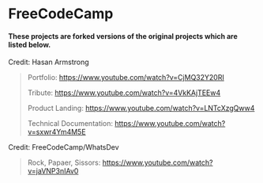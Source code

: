 # FreeCodeCamp
#### These projects are forked versions of the original projects which are listed below.

Credit: Hasan Armstrong
> Portfolio: https://www.youtube.com/watch?v=CjMQ32Y20RI
>
> Tribute: https://www.youtube.com/watch?v=4VkKAjTEEw4
> 
> Product Landing: https://www.youtube.com/watch?v=LNTcXzgQww4
> 
> Technical Documentation: https://www.youtube.com/watch?v=sxwr4Ym4M5E

Credit: FreeCodeCamp/WhatsDev
> Rock, Papaer, Sissors: https://www.youtube.com/watch?v=jaVNP3nIAv0

